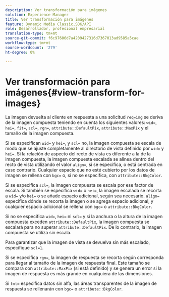 ```yaml
---
description: Ver transformación para imágenes
solution: Experience Manager
title: Ver transformación para imágenes
feature: Dynamic Media Classic,SDK/API
role: Desarrollador, profesional empresarial
translation-type: tm+mt
source-git-commit: f6c97606d7a4209427316d7367013ad9585a5cae
workflow-type: tm+mt
source-wordcount: '279'
ht-degree: 0%

---
```



# Ver transformación para imágenes{#view-transform-for-images}

La imagen devuelta al cliente en respuesta a una solicitud `req=img` se deriva de la imagen compuesta teniendo en cuenta los siguientes valores: `wid=`, `hei=`, `fit=`, `scl=`, `rgn=`, `attribute::DefaultPix`, `attribute::MaxPix` y el tamaño de la imagen compuesta.

Si se especifican `wid=` y `hei=`, y `scl=` no, la imagen compuesta se escala de modo que se ajuste completamente al directorio de vista definido por `wid=` y `hei=`. Si la relación de aspecto del recto de vista es diferente a la de la imagen compuesta, la imagen compuesta escalada se alinea dentro del recto de vista utilizando el valor `align=`, si se especifica, o está centrada en caso contrario. Cualquier espacio que no esté cubierto por los datos de imagen se rellena con `bgc=` o, si no se especifica, con `attribute::BkgColor`.

Si se especifica `scl=`, la imagen compuesta se escala por ese factor de escala. Si también se especifica `wid=` o `hei=`, la imagen escalada se recorta a `wid=` y/o `hei=` o se añade espacio adicional, según sea necesario. `align=` especifica dónde se recorta la imagen o se agrega espacio adicional, y cualquier espacio adicional se rellena con  `bgc=` o  `attribute::BkgColor`.

Si no se especifica `wid=`, `hei=` ni `scl=` y si la anchura o la altura de la imagen compuesta exceden `attribute::DefaultPix`, la imagen compuesta se escalará para no superar `attribute::DefaultPix`. De lo contrario, la imagen compuesta se utiliza sin escala.

Para garantizar que la imagen de vista se devuelva sin más escalado, especifique `scl=1`.

Si se especifica `rgn=`, la imagen de respuesta se recorta según corresponda para llegar al tamaño de la imagen de respuesta final. Este tamaño se compara con `attribute::MaxPix` (si está definido) y se genera un error si la imagen de respuesta es más grande en cualquiera de las dimensiones.

Si `fmt=` especifica datos sin alfa, las áreas transparentes de la imagen de respuesta se rellenarán con `bgc=` o `attribute::BkgColor`.
